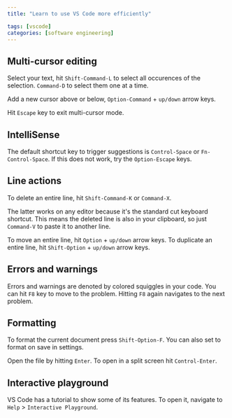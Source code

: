 ```yaml
---
title: "Learn to use VS Code more efficiently"

tags: [vscode]
categories: [software engineering]
---
```


## Multi-cursor editing

Select your text, hit `Shift-Command-L` to select all occurences of the selection. `Command-D` to select them one at a time.

Add a new cursor above or below, `Option-Command` + `up/down` arrow keys.

Hit `Escape` key to exit multi-cursor mode.

## IntelliSense

The default shortcut key to trigger suggestions is `Control-Space` or `Fn-Control-Space`. If this does not work, try the `Option-Escape` keys.

## Line actions

To delete an entire line, hit `Shift-Command-K` or `Command-X`.

The latter works on any editor because it's the standard cut keyboard shortcut. This means the deleted line is also in your clipboard, so just `Command-V` to paste it to another line.

To move an entire line, hit `Option` + `up/down` arrow keys. To duplicate an entire line, hit `Shift-Option` + `up/down` arrow keys.

## Errors and warnings

Errors and warnings are denoted by colored squiggles in your code. You can hit `F8` key to move to the problem. Hitting `F8` again navigates to the next problem.

## Formatting

To format the current document press `Shift-Option-F`. You can also set to format on save in settings.

Open the file by hitting `Enter`. To open in a split screen hit `Control-Enter`.

## Interactive playground

VS Code has a tutorial to show some of its features. To open it, navigate to `Help` > `Interactive Playground`.

